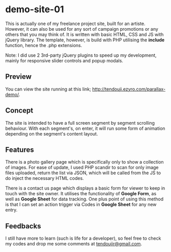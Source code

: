 # demo-site-01
This is actually one of my freelance project site, built for an artiste. However, it can also be used for any sort of campaign promotions or any others that you may think of. It is written with basic HTML, CSS and JS with jQuery library. The template, however, is build with PHP utilising the **include** function, hence the .php extensions. 

Note: I did use 2 3rd-party jQuery plugins to speed up my development, mainly for responsive slider controls and popup modals.

## Preview

You can view the site running at this link; http://tendouji.ezyro.com/parallax-demo/.

## Concept

The site is intended to have a full screen segment by segment scrolling behaviour. With each segment's, on enter, it will run some form of animation depending on the segment's content layout.

## Features

There is a photo gallery page which is specifically only to show a collection of images. For ease of update, I used PHP scandir to scan for only image files uploaded, return the list via JSON, which will be called from the JS to do inject the necessary HTML codes.

There is a contact us page which displays a basic form for viewer to keep in touch with the site owner. It utilises the functionality of **Google Form**, as well as **Google Sheet** for data tracking. One plus point of using this method is that I can set an action trigger via Codes in **Google Sheet** for any new entry.

## Feedbacks

I still have more to learn (such is life for a developer), so feel free to check my codes and drop me some comments at tendoujir@gmail.com.
